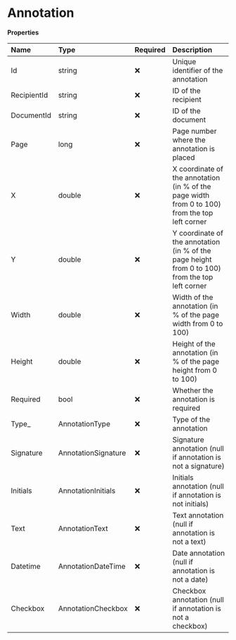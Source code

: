 # Annotation

**Properties**

| Name        | Type                | Required | Description                                                                                     |
| :---------- | :------------------ | :------- | :---------------------------------------------------------------------------------------------- |
| Id          | string              | ❌       | Unique identifier of the annotation                                                             |
| RecipientId | string              | ❌       | ID of the recipient                                                                             |
| DocumentId  | string              | ❌       | ID of the document                                                                              |
| Page        | long                | ❌       | Page number where the annotation is placed                                                      |
| X           | double              | ❌       | X coordinate of the annotation (in % of the page width from 0 to 100) from the top left corner  |
| Y           | double              | ❌       | Y coordinate of the annotation (in % of the page height from 0 to 100) from the top left corner |
| Width       | double              | ❌       | Width of the annotation (in % of the page width from 0 to 100)                                  |
| Height      | double              | ❌       | Height of the annotation (in % of the page height from 0 to 100)                                |
| Required    | bool                | ❌       | Whether the annotation is required                                                              |
| Type\_      | AnnotationType      | ❌       | Type of the annotation                                                                          |
| Signature   | AnnotationSignature | ❌       | Signature annotation (null if annotation is not a signature)                                    |
| Initials    | AnnotationInitials  | ❌       | Initials annotation (null if annotation is not initials)                                        |
| Text        | AnnotationText      | ❌       | Text annotation (null if annotation is not a text)                                              |
| Datetime    | AnnotationDateTime  | ❌       | Date annotation (null if annotation is not a date)                                              |
| Checkbox    | AnnotationCheckbox  | ❌       | Checkbox annotation (null if annotation is not a checkbox)                                      |

